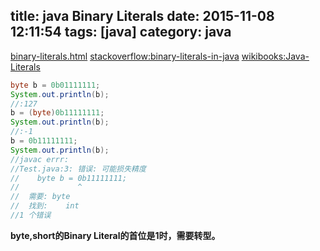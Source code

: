 title: java Binary Literals
date: 2015-11-08 12:11:54
tags: [java]
category: java
---
[binary-literals.html](http://docs.oracle.com/javase/7/docs/technotes/guides/language/binary-literals.html)
[stackoverflow:binary-literals-in-java](http://stackoverflow.com/questions/10961091/are-there-binary-literals-in-java)
[wikibooks:Java-Literals](https://en.wikibooks.org/wiki/Java_Programming/Literals)

```java
byte b = 0b01111111;
System.out.println(b);
//:127
b = (byte)0b11111111;
System.out.println(b);
//:-1
b = 0b11111111;
System.out.println(b);
//javac errr:
//Test.java:3: 错误: 可能损失精度
//    byte b = 0b11111111;
//             ^
//  需要: byte
//  找到:    int
//1 个错误
```
**byte,short的Binary Literal的首位是1时，需要转型。**
